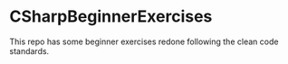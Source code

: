 # CSharpBeginnerExercises
This repo has some beginner exercises redone following the clean code standards.
